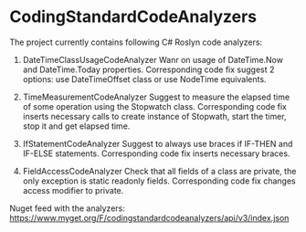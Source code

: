 # CodingStandardCodeAnalyzers

The project currently contains following C# Roslyn code analyzers:

1) DateTimeClassUsageCodeAnalyzer
  Wanr on usage of DateTime.Now and DateTime.Today properties. Corresponding code fix suggest 2 options: use DateTimeOffset class or use NodeTime equivalents.

2) TimeMeasurementCodeAnalyzer
  Suggest to measure the elapsed time of some operation using the Stopwatch class. Corresponding code fix inserts necessary calls to create instance of Stopwath, start the timer, stop it and get elapsed time.
  
3) IfStatementCodeAnalyzer
  Suggest to always use braces if IF-THEN and IF-ELSE statements. Corresponding code fix inserts necessary braces.
  
4) FieldAccessCodeAnalyzer
  Check that all fields of a class are private, the only exception is static readonly fields. Corresponding code fix changes access modifier to private.

Nuget feed with the analyzers: https://www.myget.org/F/codingstandardcodeanalyzers/api/v3/index.json

